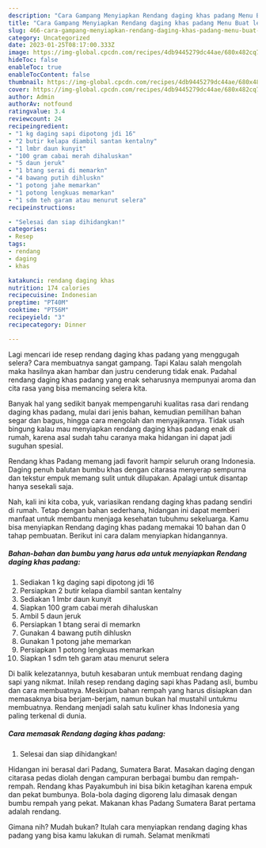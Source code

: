 ```yaml
---
description: "Cara Gampang Menyiapkan Rendang daging khas padang Menu Buat lebaran"
title: "Cara Gampang Menyiapkan Rendang daging khas padang Menu Buat lebaran"
slug: 466-cara-gampang-menyiapkan-rendang-daging-khas-padang-menu-buat-lebaran
category: Uncategorized
date: 2023-01-25T08:17:00.333Z
image: https://img-global.cpcdn.com/recipes/4db9445279dc44ae/680x482cq70/rendang-daging-khas-padang-foto-resep-utama.jpg
hideToc: false
enableToc: true
enableTocContent: false
thumbnail: https://img-global.cpcdn.com/recipes/4db9445279dc44ae/680x482cq70/rendang-daging-khas-padang-foto-resep-utama.jpg
cover: https://img-global.cpcdn.com/recipes/4db9445279dc44ae/680x482cq70/rendang-daging-khas-padang-foto-resep-utama.jpg
author: Admin
authorAv: notfound
ratingvalue: 3.4
reviewcount: 24
recipeingredient:
- "1 kg daging sapi dipotong jdi 16"
- "2 butir kelapa diambil santan kentalny"
- "1 lmbr daun kunyit"
- "100 gram cabai merah dihaluskan"
- "5 daun jeruk"
- "1 btang serai di memarkn"
- "4 bawang putih dihluskn"
- "1 potong jahe memarkan"
- "1 potong lengkuas memarkan"
- "1 sdm teh garam atau menurut selera"
recipeinstructions:

- "Selesai dan siap dihidangkan!"
categories:
- Resep
tags:
- rendang
- daging
- khas

katakunci: rendang daging khas 
nutrition: 174 calories
recipecuisine: Indonesian
preptime: "PT40M"
cooktime: "PT56M"
recipeyield: "3"
recipecategory: Dinner

---
```



Lagi mencari ide resep rendang daging khas padang yang menggugah selera? Cara membuatnya sangat gampang. Tapi Kalau salah mengolah maka hasilnya akan hambar dan justru cenderung tidak enak. Padahal rendang daging khas padang yang enak seharusnya mempunyai aroma dan cita rasa yang bisa memancing selera kita.


Banyak hal yang sedikit banyak mempengaruhi kualitas rasa dari rendang daging khas padang, mulai dari jenis bahan, kemudian pemilihan bahan segar dan bagus, hingga cara mengolah dan menyajikannya. Tidak usah bingung kalau mau menyiapkan rendang daging khas padang enak di rumah, karena asal sudah tahu caranya maka hidangan ini dapat jadi suguhan spesial.

Rendang khas Padang memang jadi favorit hampir seluruh orang Indonesia. Daging penuh balutan bumbu khas dengan citarasa menyerap sempurna dan tekstur empuk memang sulit untuk dilupakan. Apalagi untuk disantap hanya sesekali saja.


Nah, kali ini kita coba, yuk, variasikan rendang daging khas padang sendiri di rumah. Tetap dengan bahan sederhana, hidangan ini dapat memberi manfaat untuk membantu menjaga kesehatan tubuhmu sekeluarga. Kamu bisa menyiapkan Rendang daging khas padang memakai 10 bahan dan 0 tahap pembuatan. Berikut ini cara dalam menyiapkan hidangannya.

<!--inarticleads1-->

##### Bahan-bahan dan bumbu yang harus ada untuk menyiapkan Rendang daging khas padang:

1. Sediakan 1 kg daging sapi dipotong jdi 16
1. Persiapkan 2 butir kelapa diambil santan kentalny
1. Sediakan 1 lmbr daun kunyit
1. Siapkan 100 gram cabai merah dihaluskan
1. Ambil 5 daun jeruk
1. Persiapkan 1 btang serai di memarkn
1. Gunakan 4 bawang putih dihluskn
1. Gunakan 1 potong jahe memarkan
1. Persiapkan 1 potong lengkuas memarkan
1. Siapkan 1 sdm teh garam atau menurut selera


Di balik kelezatannya, butuh kesabaran untuk membuat rendang daging sapi yang nikmat. Inilah resep rendang daging sapi khas Padang asli, bumbu dan cara membuatnya. Meskipun bahan rempah yang harus disiapkan dan memasaknya bisa berjam-berjam, namun bukan hal mustahil untukmu membuatnya. Rendang menjadi salah satu kuliner khas Indonesia yang paling terkenal di dunia. 

<!--inarticleads2-->

##### Cara memasak Rendang daging khas padang:


1. Selesai dan siap dihidangkan!

Hidangan ini berasal dari Padang, Sumatera Barat. Masakan daging dengan citarasa pedas diolah dengan campuran berbagai bumbu dan rempah-rempah. Rendang khas Payakumbuh ini bisa bikin ketagihan karena empuk dan pekat bumbunya. Bola-bola daging digoreng lalu dimasak dengan bumbu rempah yang pekat. Makanan khas Padang Sumatera Barat pertama adalah rendang. 

Gimana nih? Mudah bukan? Itulah cara menyiapkan rendang daging khas padang yang bisa kamu lakukan di rumah. Selamat menikmati
